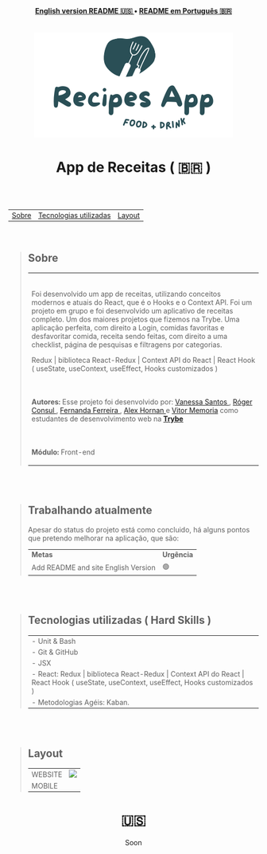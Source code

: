 <div align="center">
  <b>
    <a href="#----">English version README 🇺🇸 </a> •
    <a href="#-app-de-receitas-------">README em Português 🇧🇷</a>
  </b>
</div>
<br>
<br>
<div align="center">
 <img src="/logo.png" alt="recipes app project logo" />
 <h1> App de Receitas <span> ( 🇧🇷 )  </span> </h1>
</div>
<br>
<br>
<section>
  <table align="center">
   <tr><p align="center">
    <b>
      <td> <a href="#---sobre--">Sobre</a></td> 
      <td>  <a href="#tecnologias-utilizadas--hard-skills-">Tecnologias utilizadas</a></td> 
      <td>  <a href="#layout">Layout</a></td> 
     </b>
    </p>
   </tr>
  </table>
  
  <br>
  <blockquote>
    <h2 align="left">
   Sobre
  </h2>
<table>
    <tr>
      <td><br>
        <p align="left">Foi desenvolvido um app de receitas, utilizando conceitos modernos e atuais do React, que é o Hooks e o Context API. Foi um projeto em grupo e foi desenvolvido um aplicativo de receitas completo. Um dos maiores projetos que fizemos na Trybe. Uma aplicação perfeita, com direito a Login, comidas favoritas e desfavoritar comida, receita sendo feitas, com direito a uma checklist, página de pesquisas e filtragens por categorias. 
</p><p align="left">Redux | biblioteca React-Redux  | Context API do React | React Hook ( useState, useContext, useEffect, Hooks customizados )
</p></tr>
    <tr>
      <td><br>
        <p align="left">
          <b>Autores:</b> Esse projeto foi desenvolvido por:
    <a href="https://www.linkedin.com/in/vanehsann/" target="_blank"> Vanessa Santos </a>,
    <a href="https://www.linkedin.com/in/rogerconsul/" target="_blank"> Róger Consul </a>,
    <a href="https://www.linkedin.com/in/fefcufe/" target="_blank"> Fernanda Ferreira </a>,
    <a href="https://www.linkedin.com/in/alex-horman-510094226/" target="_blank"> Alex Hornan </a> e 
    <a href="https://www.linkedin.com/in/vitormemoria/" target="_blank"> Vitor Memoria</a>
   como estudantes de desenvolvimento web na <b><a href="https://www.betrybe.com/" target="_blank"> Trybe </a></b>
        </p>
      </td>
    <tr>
    <tr>
      <td><br>
        <p align="left">
          <b>Módulo:</b> Front-end
        </p>
      </td>
    </tr>
 
</table> 
  </blockquote>

<br>
<br>

<blockquote>
   <h2>Trabalhando atualmente</h2>
  <p> Apesar do status do projeto está como concluido, há alguns pontos que pretendo melhorar na aplicação, que são: </p>
   <table>
  <tr>
    <td>
      <b>Metas</b>
    </td>
    <td>
      <b>Urgência</b>
    </td>
  </tr>
     <tr>
    <td>Add README and site English Version</td>
    <td>🟢</td>
  </tr>

</table></blockquote>

<br>
<br>


<div>

  <blockquote>
    <h2 align="left">
Tecnologias utilizadas ( Hard Skills )
</h2>
    <table>
      
 <tr><td>
 - Unit & Bash
 </tr></td> 
 <tr><td> 
     - Git & GitHub
 </tr></td> 
 <tr><td> 
 - JSX
 </td></tr> 
  <tr><td> 
 - React: Redux | biblioteca React-Redux  | Context API do React | React Hook ( useState, useContext, useEffect, Hooks customizados )
 </td></tr>
   <tr><td> 
 - Metodologias Agéis: Kaban.
 </td></tr>
    </table>
      </blockquote>
  </div>
  
<br>
<br>
<div>
  <blockquote>
    <h2 align="left">
Layout
</h2>
 <table>  
 <tr><td> 
     WEBSITE
 </td><td><img src="./tryunfo.gif" /></td></tr>
 <tr><td> 
 MOBILE
 </td></tr> 
    </table>
      </blockquote>
  </div>
  </section>

 <h1 align="center">  🇺🇸  </h1>

<p align="center"> Soon </p>
